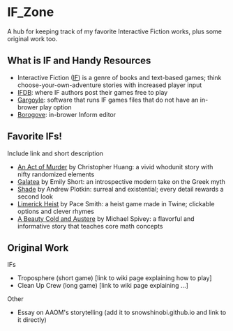 # IF_Zone
A hub for keeping track of my favorite Interactive Fiction works, plus some original work too.

## What is IF and Handy Resources
* Interactive Fiction ([IF](https://en.wikipedia.org/wiki/Interactive_fiction)) is a genre of books and text-based games; think choose-your-own-adventure stories with increased player input
* [IFDB](https://ifdb.tads.org/): where IF authors post their games free to play
* [Gargoyle](http://ccxvii.net/gargoyle/): software that runs IF games files that do not have an in-brower play option
* [Borogove](https://borogove.app/): in-brower Inform editor

## Favorite IFs!
Include link and short description
* [An Act of Murder](https://ifdb.org/viewgame?id=x43lndv5htzy38w0) by Christopher Huang: a vivid whodunit story with nifty randomized elements
* [Galatea](https://ifdb.org/viewgame?id=urxrv27t7qtu52lb) by Emily Short: an introspective modern take on the Greek myth 
* [Shade](https://ifdb.org/viewgame?id=hsfc7fnl40k4a30q) by Andrew Plotkin: surreal and existential; every detail rewards a second look
* [Limerick Heist](https://pacesmith.itch.io/limerick-heist) by Pace Smith: a heist game made in Twine; clickable options and clever rhymes
* [A Beauty Cold and Austere](https://ifdb.org/viewgame?id=y9y7jozi0l76bb82) by Michael Spivey: a flavorful and informative story that teaches core math concepts

## Original Work
IFs
* Troposphere (short game) [link to wiki page explaining how to play]
* Clean Up Crew (long game) [link to wiki page explaining ...]

Other
* Essay on AAOM's storytelling (add it to snowshinobi.github.io and link to it directly)
